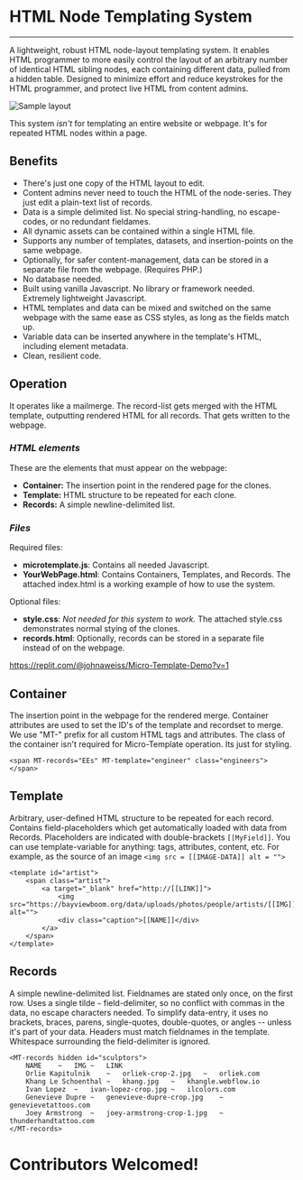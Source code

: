 # HTML Node Templating System
---------------------------

A lightweight, robust HTML node-layout templating system. It enables HTML programmer to more easily control the layout of an arbitrary number of identical HTML sibling nodes, each containing different data, pulled from a hidden table. Designed to minimize effort and reduce keystrokes for the HTML programmer, and protect live HTML from content admins. 

![Sample layout](https://dsm04pap002files.storage.live.com/y4mFDRTizIWm9MUkVhvF5Eb13qkch_IfHPCCvHMXSk3-zjY53TPQkm1C6QfHU-ZQ1YwANtlQ7p5ijEckYsR_DdXJF7rjZZiKBS2sCgL7Mbmf688liylf9bLulJgsb3OqZ4g4TxO6u0n5AH1b6BY4T69BPNe8UWmQtK1wACRcRbPrBfj_FCKCB8NLZP_tKMPw5di?width=466&height=251&cropmode=none)

This system *isn't* for templating an entire website or webpage. It's for repeated HTML nodes within a page. 

## Benefits

 - There's just one copy of the HTML layout to edit. 
 - Content admins never need to touch the HTML of the node-series. They just edit a plain-text list of records. 
 - Data is a simple delimited list. No special string-handling, no escape-codes, or no redundant fieldames. 
 - All dynamic assets can be contained within a single HTML file. 
 - Supports any number of templates, datasets, and insertion-points on the same webpage. 
 - Optionally, for safer content-management, data can be stored in a separate file from the webpage. (Requires PHP.)
 - No database needed. 
 - Built using vanilla Javascript. No library or framework needed. Extremely lightweight Javascript. 
 - HTML templates and data can be mixed and switched on the same webpage with the same ease as CSS styles, as long as the fields match up. 
 - Variable data can be inserted anywhere in the template's HTML, including element metadata. 
 - Clean, resilient code. 

## Operation

It operates like a mailmerge. The record-list gets merged with the HTML template, outputting rendered HTML for all records. That gets written to the webpage. 

### *HTML elements*

These are the elements that must appear on the webpage: 

 - **Container:** The insertion point in the rendered page for the clones.
 - **Template:** HTML structure to be repeated for each clone. 
 - **Records:** A simple newline-delimited list. 

### *Files*

Required files:
 - **microtemplate.js**: Contains all needed Javascript. 
 - **YourWebPage.html**: Contains Containers, Templates, and Records. The attached index.html is a working example of how to use the system. 

Optional files:
 - **style.css**: *Not needed for this system to work.* The attached style.css demonstrates normal stying of the clones. 
 - **records.html**: Optionally, records can be stored in a separate file instead of on the webpage. 

https://replit.com/@johnaweiss/Micro-Template-Demo?v=1

## Container

The insertion point in the webpage for the rendered merge. Container attributes are used to set the ID's of the template and recordset to merge. We use "MT-" prefix for all custom HTML tags and attributes. The class of the container isn't required for Micro-Template operation. Its just for styling. 

`<span MT-records="EEs" MT-template="engineer" class="engineers"></span>`

## Template

Arbitrary, user-defined HTML structure to be repeated for each record. Contains field-placeholders which get automatically loaded with data from Records. Placeholders are indicated with double-brackets `[[MyField]]`. You can use template-variable for anything: tags, attributes, content, etc. For example, as the source of an image
`<img src = [[IMAGE-DATA]] alt = "">`

```
<template id="artist">
	<span class="artist">
		<a target="_blank" href="http://[[LINK]]">
			<img src="https://bayviewboom.org/data/uploads/photos/people/artists/[[IMG]]" alt="">
			<div class="caption">[[NAME]]</div>
		</a>
	</span>
</template> 
```

## Records

A simple newline-delimited list. Fieldnames are stated only once, on the first row. Uses a single tilde `~` field-delimiter, so no conflict with commas in the data, no escape characters needed. To simplify data-entry, it uses no brackets, braces, parens, single-quotes, double-quotes, or angles -- unless it's part of your data. Headers must match fieldnames in the template. Whitespace surrounding the field-delimiter is ignored. 

```
<MT-records hidden id="sculptors">
	NAME	~	IMG	~	LINK
	Orlie Kapitulnik	~	orliek-crop-2.jpg	~	orliek.com
	Khang Le Schoenthal	~	khang.jpg	~	khangle.webflow.io
	Ivan Lopez	~	ivan-lopez-crop.jpg	~	ilcolors.com
	Genevieve Dupre	~	genevieve-dupre-crop.jpg	~	genevievetattoos.com
	Joey Armstrong	~	joey-armstrong-crop-1.jpg	~	thunderhandtattoo.com
</MT-records>
```

# Contributors Welcomed!
